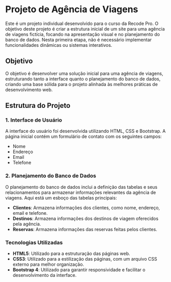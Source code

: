 # Projeto de Agência de Viagens

Este é um projeto individual desenvolvido para o curso da Recode Pro. O objetivo deste projeto é criar a estrutura inicial de um site para uma agência de viagens fictícia, focando na apresentação visual e no planejamento do banco de dados. Nesta primeira etapa, não é necessário implementar funcionalidades dinâmicas ou sistemas interativos.

## Objetivo

O objetivo é desenvolver uma solução inicial para uma agência de viagens, estruturando tanto a interface quanto o planejamento do banco de dados, criando uma base sólida para o projeto alinhada às melhores práticas de desenvolvimento web.

## Estrutura do Projeto

### 1. Interface de Usuário

A interface do usuário foi desenvolvida utilizando HTML, CSS e Bootstrap. A página inicial contém um formulário de contato com os seguintes campos:
- Nome
- Endereço
- Email
- Telefone

### 2. Planejamento do Banco de Dados

O planejamento do banco de dados inclui a definição das tabelas e seus relacionamentos para armazenar informações relevantes da agência de viagens. Aqui está um esboço das tabelas principais:

- **Clientes**: Armazena informações dos clientes, como nome, endereço, email e telefone.
- **Destinos**: Armazena informações dos destinos de viagem oferecidos pela agência.
- **Reservas**: Armazena informações das reservas feitas pelos clientes.

### Tecnologias Utilizadas

- **HTML5**: Utilizado para a estruturação das páginas web.
- **CSS3**: Utilizado para a estilização das páginas, com um arquivo CSS externo para melhor organização.
- **Bootstrap 4**: Utilizado para garantir responsividade e facilitar o desenvolvimento da interface.

